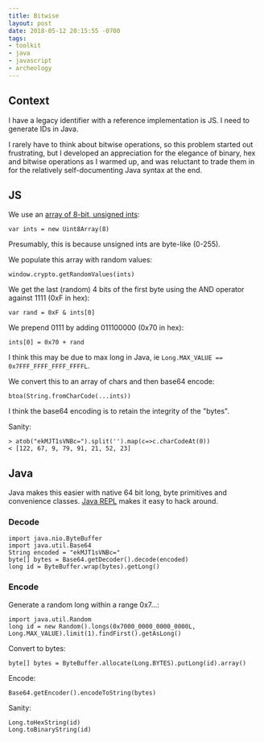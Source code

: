 ```yaml
---
title: Bitwise
layout: post
date: 2018-05-12 20:15:55 -0700
tags:
- toolkit
- java
- javascript
- archeology
---
```

## Context

I have a legacy identifier with a reference implementation is JS. I need to generate IDs in Java.

I rarely have to think about bitwise operations, so this problem started out frustrating, but I developed an appreciation for the elegance of binary, hex and bitwise operations as I warmed up, and was reluctant to trade them in for the relatively self-documenting Java syntax at the end.

## JS

We use an [array of 8-bit, unsigned ints](https://developer.mozilla.org/en-US/docs/Web/JavaScript/Reference/Global_Objects/Int8Array):

    var ints = new Uint8Array(8)

Presumably, this is because unsigned ints are byte-like (0-255).

We populate this array with random values:

    window.crypto.getRandomValues(ints)

We get the last (random) 4 bits of the first byte using the AND operator against 1111 (0xF in hex):

    var rand = 0xF & ints[0]

We prepend 0111 by adding 011100000 (0x70 in hex):

    ints[0] = 0x70 + rand

I think this may be due to max long in Java, ie `Long.MAX_VALUE == 0x7FFF_FFFF_FFFF_FFFFL`.

We convert this to an array of chars and then base64 encode:

    btoa(String.fromCharCode(...ints))

I think the base64 encoding is to retain the integrity of the "bytes".

Sanity:

	> atob("ekMJT1sVNBc=").split('').map(c=>c.charCodeAt(0))
	< [122, 67, 9, 79, 91, 21, 52, 23]

## Java

Java makes this easier with native 64 bit long, byte primitives and convenience classes. [Java REPL](http://www.javarepl.com/) makes it easy to hack around.

### Decode

	import java.nio.ByteBuffer
	import java.util.Base64
    String encoded = "ekMJT1sVNBc="
	byte[] bytes = Base64.getDecoder().decode(encoded)
    long id = ByteBuffer.wrap(bytes).getLong()

### Encode

Generate a random long within a range 0x7...:

    import java.util.Random
    long id = new Random().longs(0x7000_0000_0000_0000L, Long.MAX_VALUE).limit(1).findFirst().getAsLong()

Convert to bytes:

	
    byte[] bytes = ByteBuffer.allocate(Long.BYTES).putLong(id).array()

Encode:

    Base64.getEncoder().encodeToString(bytes)

Sanity:

    Long.toHexString(id)
    Long.toBinaryString(id)